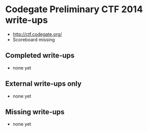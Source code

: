 # Codegate Preliminary CTF 2014 write-ups

* <http://ctf.codegate.org/>
* Scoreboard missing

## Completed write-ups

* none yet

## External write-ups only

* none yet

## Missing write-ups

* none yet
